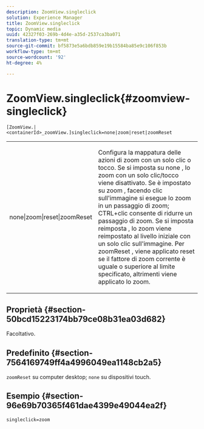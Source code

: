 ```yaml
---
description: ZoomView.singleclick
solution: Experience Manager
title: ZoomView.singleclick
topic: Dynamic media
uuid: 42327f03-269b-4d4e-a35d-2537ca3ba071
translation-type: tm+mt
source-git-commit: bf5873e5a6bdb859e19b15584ba85e9c106f853b
workflow-type: tm+mt
source-wordcount: '92'
ht-degree: 4%

---
```



# ZoomView.singleclick{#zoomview-singleclick}

`[ZoomView.|<containerId>_zoomView.]singleclick=none|zoom|reset|zoomReset`

<table id="table_82C9252157DB41B5B98505855975D2F5"> 
 <tbody> 
  <tr> 
   <td colname="col1"> <p> <span class="codeph"> none|zoom|reset|zoomReset  </span> </p> </td> 
   <td colname="col2"> <p> Configura la mappatura delle azioni di zoom con un solo clic o tocco. Se si imposta su <span class="codeph"> none </span>, lo zoom con un solo clic/tocco viene disattivato. Se è impostato su <span class="codeph"> zoom </span>, facendo clic sull'immagine si esegue lo zoom in un passaggio di zoom; CTRL+clic consente di ridurre un passaggio di zoom. Se si imposta <span class="codeph"> reimposta </span>, lo zoom viene reimpostato al livello iniziale con un solo clic sull'immagine. Per <span class="codeph"> zoomReset </span>, viene applicato reset se il fattore di zoom corrente è uguale o superiore al limite specificato, altrimenti viene applicato lo zoom. </p> </td> 
  </tr> 
 </tbody> 
</table>

## Proprietà {#section-50bcd15223174bb79ce08b31ea03d682}

Facoltativo.

## Predefinito {#section-7564169749ff4a4996049ea1148cb2a5}

`zoomReset` su computer desktop;  `none` su dispositivi touch.

## Esempio {#section-96e69b70365f461dae4399e49044ea2f}

`singleclick=zoom`
